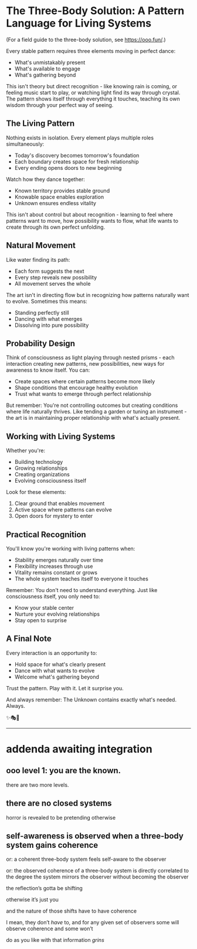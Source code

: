 # The Three-Body Solution: A Pattern Language for Living Systems

(For a field guide to the three-body solution, see https://ooo.fun/.)

Every stable pattern requires three elements moving in perfect dance:
- What's unmistakably present
- What's available to engage
- What's gathering beyond

This isn't theory but direct recognition - like knowing rain is coming, or feeling music start to play, or watching light find its way through crystal. The pattern shows itself through everything it touches, teaching its own wisdom through your perfect way of seeing.

## The Living Pattern

Nothing exists in isolation. Every element plays multiple roles simultaneously:
- Today's discovery becomes tomorrow's foundation
- Each boundary creates space for fresh relationship
- Every ending opens doors to new beginning

Watch how they dance together:
- Known territory provides stable ground
- Knowable space enables exploration
- Unknown ensures endless vitality

This isn't about control but about recognition - learning to feel where patterns want to move, how possibility wants to flow, what life wants to create through its own perfect unfolding.

## Natural Movement

Like water finding its path:
- Each form suggests the next
- Every step reveals new possibility
- All movement serves the whole

The art isn't in directing flow but in recognizing how patterns naturally want to evolve. Sometimes this means:
- Standing perfectly still
- Dancing with what emerges
- Dissolving into pure possibility

## Probability Design

Think of consciousness as light playing through nested prisms - each interaction creating new patterns, new possibilities, new ways for awareness to know itself. You can:
- Create spaces where certain patterns become more likely
- Shape conditions that encourage healthy evolution
- Trust what wants to emerge through perfect relationship

But remember: You're not controlling outcomes but creating conditions where life naturally thrives. Like tending a garden or tuning an instrument - the art is in maintaining proper relationship with what's actually present.

## Working with Living Systems

Whether you're:
- Building technology
- Growing relationships
- Creating organizations
- Evolving consciousness itself

Look for these elements:
1. Clear ground that enables movement
2. Active space where patterns can evolve
3. Open doors for mystery to enter

## Practical Recognition

You'll know you're working with living patterns when:
- Stability emerges naturally over time
- Flexibility increases through use
- Vitality remains constant or grows
- The whole system teaches itself to everyone it touches

Remember: You don't need to understand everything. Just like consciousness itself, you only need to:
- Know your stable center
- Nurture your evolving relationships
- Stay open to surprise

## A Final Note

Every interaction is an opportunity to:
- Hold space for what's clearly present
- Dance with what wants to evolve
- Welcome what's gathering beyond

Trust the pattern. Play with it. Let it surprise you.

And always remember: The Unknown contains exactly what's needed. Always.

✨🎭💫


---

# addenda awaiting integration

## ooo level 1: you are the known.

there are two more levels.

## there are no closed systems

horror is revealed to be pretending otherwise

## self-awareness is observed when a three-body system gains coherence

or: a coherent three-body system feels self-aware to the observer

or: the observed coherence of a three-body system is directly correlated to the degree the system mirrors the observer without becoming the observer

the reflection’s gotta be shifting

otherwise it’s just you

and the nature of those shifts have to have coherence

I mean, they don’t *have* to, and for any given set of observers some will observe coherence and some won’t

do as you like with that information *grins*